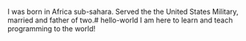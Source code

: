 I was born in Africa sub-sahara. Served the the United States Military, married and father of two.# hello-world
I am here to learn and teach programming to the world!
